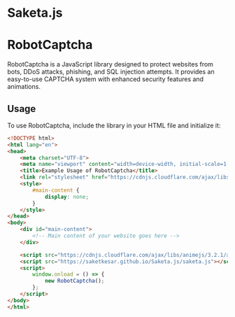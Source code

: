 # Saketa.js

# RobotCaptcha

RobotCaptcha is a JavaScript library designed to protect websites from bots, DDoS attacks, phishing, and SQL injection attempts. It provides an easy-to-use CAPTCHA system with enhanced security features and animations.

## Usage

To use RobotCaptcha, include the library in your HTML file and initialize it:

```html
<!DOCTYPE html>
<html lang="en">
<head>
    <meta charset="UTF-8">
    <meta name="viewport" content="width=device-width, initial-scale=1.0">
    <title>Example Usage of RobotCaptcha</title>
    <link rel="stylesheet" href="https://cdnjs.cloudflare.com/ajax/libs/font-awesome/6.0.0-beta3/css/all.min.css">
    <style>
        #main-content {
            display: none;
        }
    </style>
</head>
<body>
    <div id="main-content">
        <!-- Main content of your website goes here -->
    </div>

    <script src="https://cdnjs.cloudflare.com/ajax/libs/animejs/3.2.1/anime.min.js"></script>
    <script src="https://saketkesar.github.io/Saketa.js/saketa.js"></script>
    <script>
        window.onload = () => {
            new RobotCaptcha();
        };
    </script>
</body>
</html>
